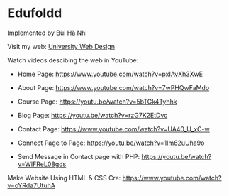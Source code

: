 # Edufoldd
Implemented by Bùi Hà Nhi

Visit my web:  [University Web Design](https://parallel-descriptive-mouth.glitch.me)

Watch videos descibing the web in YouTube:
- Home Page: https://www.youtube.com/watch?v=pxIAvXh3XwE
- About Page: https://www.youtube.com/watch?v=7wPHQwFaMdo
- Course Page: https://youtu.be/watch?v=5bTGk4Tyhhk
- Blog Page: https://youtu.be/watch?v=rzG7K2EtDvc
- Contact Page: https://www.youtube.com/watch?v=UA40_U_xC-w

- Connect Page to Page: https://youtu.be/watch?v=1Im62uUha9o
- Send Message in Contact page with PHP: https://youtu.be/watch?v=WIFReL08gds


Make Website Using HTML &amp; CSS
Cre: https://www.youtube.com/watch?v=oYRda7UtuhA
